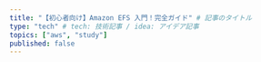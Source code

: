 ```yaml
---
title: "【初心者向け】Amazon EFS 入門！完全ガイド" # 記事のタイトル
type: "tech" # tech: 技術記事 / idea: アイデア記事
topics: ["aws", "study"]
published: false
---
```


